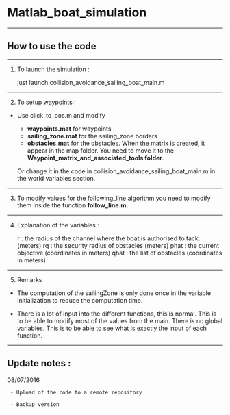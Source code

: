 # Matlab_boat_simulation

___________

## How to use the code
___________

1. To launch the simulation : 

	 just launch collision_avoidance_sailing_boat_main.m
___________

2. To setup waypoints :

* Use click_to_pos.m and modify
  - **waypoints.mat** for waypoints
  - **sailing_zone.mat** for the sailing_zone borders
  - **obstacles.mat** for the obstacles. When the matrix is created, it appear in the map folder. You need to move it to the **Waypoint_matrix_and_associated_tools folder**.

  Or change it in the code in collision_avoidance_sailing_boat_main.m in the world variables section.
___________

3. To modify values for the following_line algorithm you need to modify 
them inside the function **follow_line.m**.
___________

4. Explanation of the variables : 

	r    : the radius of the channel where the boat is authorised to tack. (meters)
	rq   : the security radius of obstacles (meters)
	phat : the current objective (coordinates in meters)
	qhat : the list of obstacles (coordinates in meters)
___________

5.  Remarks

- The computation of the sailingZone is only done once in the variable initialization to reduce the computation time.

- There is a lot of input into the different functions, this is normal. This is to be able to modify most of the values from the main. There is no global variables. This is to be able to see what is exactly the input of each function.
	
___________

## Update notes : 
	
08/07/2016 

	 - Upload of the code to a remote repository

     - Backup version
